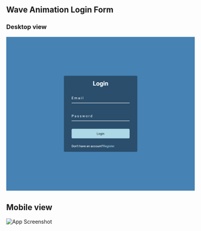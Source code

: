 ## Wave Animation Login Form
### Desktop view

 


![App Screenshot](desktop-preview.png)

## Mobile view

![App Screenshot](https://via.placeholder.com/468x300?text=App+Screenshot+Here)
